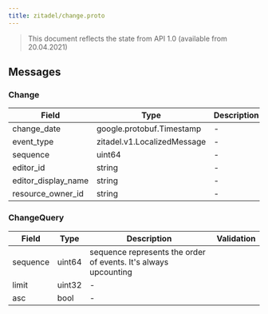 ```yaml
---
title: zitadel/change.proto
---
```

> This document reflects the state from API 1.0 (available from 20.04.2021)




## Messages


### Change



| Field | Type | Description | Validation |
| ----- | ---- | ----------- | ----------- |
| change_date |  google.protobuf.Timestamp | - |  |
| event_type |  zitadel.v1.LocalizedMessage | - |  |
| sequence |  uint64 | - |  |
| editor_id |  string | - |  |
| editor_display_name |  string | - |  |
| resource_owner_id |  string | - |  |




### ChangeQuery



| Field | Type | Description | Validation |
| ----- | ---- | ----------- | ----------- |
| sequence |  uint64 | sequence represents the order of events. It's always upcounting |  |
| limit |  uint32 | - |  |
| asc |  bool | - |  |






